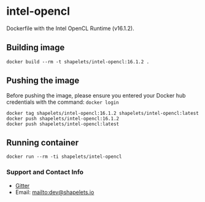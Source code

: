 # intel-opencl

Dockerfile with the Intel OpenCL Runtime (v16.1.2).


## Building image

```
docker build --rm -t shapelets/intel-opencl:16.1.2 .
```

## Pushing the image

Before pushing the image, please ensure you entered your Docker hub credentials with the command: `docker login`

```
docker tag shapelets/intel-opencl:16.1.2 shapelets/intel-opencl:latest
docker push shapelets/intel-opencl:16.1.2
docker push shapelets/intel-opencl:latest
```

## Running container

```
docker run --rm -ti shapelets/intel-opencl
```

### Support and Contact Info

* [Gitter](https://gitter.im/shapelets-io/khiva?source=orgpage)
* Email: <mailto:dev@shapelets.io>
